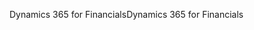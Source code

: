 <span data-ttu-id="f63b1-101">Dynamics 365 for Financials</span><span class="sxs-lookup"><span data-stu-id="f63b1-101">Dynamics 365 for Financials</span></span>